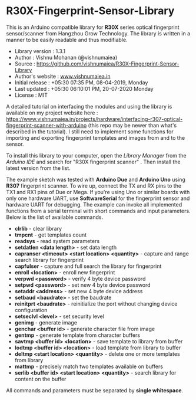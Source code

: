 # R30X-Fingerprint-Sensor-Library
This is an Arduino compatible library for **R30X** series optical fingerprint sensor/scanner from Hangzhou Grow Technology. The library is written in a manner to be easily readable and thus modifiable.

- Library version : 1.3.1
- Author : Vishnu Mohanan (@vishnumaiea)
- Source : https://github.com/vishnumaiea/R30X-Fingerprint-Sensor-Library
- Author's website : www.vishnumaiea.in
- Initial release : +05:30 07:35 PM, 08-04-2019, Monday
- Last updated : +05:30 06:10:01 PM, 20-07-2020 Monday
- License : MIT

A detailed tutorial on interfacing the modules and using the library is available on my project website here : https://www.vishnumaiea.in/projects/hardware/interfacing-r307-optical-fingerprint-scanner-with-arduino (this repo may be newer than what's described in the tutorial). I still need to implement some functions for importing and exporting fingerprint templates and images from and to the sensor.

To install this library to your computer, open the _Library Manager_ from the _Arduino IDE_ and search for "R30X fingerprint scanner"
. Then install the latest version from the list.

The example sketch was tested with **Arduino Due** and **Arduino Uno** using **R307** fingerprint scanner. To wire up, connect the TX and RX pins to the TX1 and RX1 pins of Due or Mega. If you're using Uno or similar boards with only one hardware UART, use **SoftwareSerial** for the fingerprint sensor and hardware UART for debugging. The example can invoke all implemented functions from a serial terminal with short commands and input parameters. Below is the list of available commands.

- **clrlib** - clear library
- **tmpcnt** - get templates count
- **readsys** - read system parameters
- **setdatlen \<data length\>** - set data length
- **capranser \<timeout\> \<start location\> \<quantity\>** - capture and range search library for fingerprint
- **capfulser** - capture and full search the library for fingerprint
- **enroll \<location\>** - enroll new fingerprint
- **verpwd \<password\>** - verify 4 byte device password
- **setpwd \<password\>** - set new 4 byte device password
- **setaddr \<address\>** - set new 4 byte device address
- **setbaud \<baudrate\>** - set the baudrate
- **reinitprt \<baudrate\>** - reinitialize the port without changing device configuration
- **setseclvl \<level\>** - set security level
- **genimg** - generate image
- **genchar \<buffer id\>** - generate character file from image
- **gentmp** - generate template from character buffers
- **savtmp \<buffer id\> \<location\>** - save template to library from buffer
- **lodtmp \<buffer id\> \<location\>** - load template from library to buffer
- **deltmp \<start location\> \<quantity\>** - delete one or more templates from library
- **mattmp** - precisely match two templates available on buffers
- **serlib \<buffer id\> \<start location\> \<quantity\>** - search library for content on the buffer

All commands and parameters must be separated by **single whitespace**.
